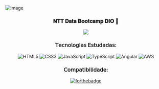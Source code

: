 ![image](https://user-images.githubusercontent.com/80232643/205412483-420042e3-9de2-4663-ae7c-9ca096deb4d9.png)

<div align="center">
<h3>𝐍𝐓𝐓 𝐃𝐚𝐭𝐚 𝐁𝐨𝐨𝐭𝐜𝐚𝐦𝐩 𝐃𝐈𝐎 🌈</h3>
</div>


<div align="center">
  <div>
    <img src="https://media1.giphy.com/media/37Md3lHS7s6k2tHIp7/giphy.gif?cid=790b76113a6fbc413118139fbf91deac92a4faeb985190ad&rid=giphy.gif&ct=g" align="center">
  </div>
</div>


<div align="center">
<h3>𝖳𝖾𝖼𝗇𝗈𝗅𝗈𝗀𝗂𝖺𝗌 𝖤𝗌𝗍𝗎𝖽𝖺𝖽𝖺𝗌:</h3> 

![HTML5](https://img.shields.io/badge/html5-%23E34F26.svg?style=for-the-badge&logo=html5&logoColor=white)
![CSS3](https://img.shields.io/badge/css3-%231572B6.svg?style=for-the-badge&logo=css3&logoColor=white)
![JavaScript](https://img.shields.io/badge/javascript-%23323330.svg?style=for-the-badge&logo=javascript&logoColor=%23F7DF1E)
![TypeScript](https://img.shields.io/badge/typescript-%23007ACC.svg?style=for-the-badge&logo=typescript&logoColor=white)
![Angular](https://img.shields.io/badge/angular-%23DD0031.svg?style=for-the-badge&logo=angular&logoColor=white)
![AWS](https://img.shields.io/badge/AWS-%23FF9900.svg?style=for-the-badge&logo=amazon-aws&logoColor=white)
</div>

<div align="center">
<h3>𝖢𝗈𝗆𝗉𝖺𝗍𝗂𝖻𝗂𝗅𝗂𝖽𝖺𝖽𝖾:</h3>

[![forthebadge](https://forthebadge.com/images/badges/compatibility-club-penguin.svg)](https://forthebadge.com)
<div>
